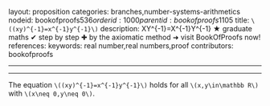 layout: proposition
categories: branches,number-systems-arithmetics
nodeid: bookofproofs$536
orderid: 1000
parentid: bookofproofs$1105
title: `\((xy)^{-1}=x^{-1}y^{-1}\)`
description: XY^{-1}=X^{-1}Y^{-1} ★ graduate maths ✔ step by step ✚ by the axiomatic method ➜ visit BookOfProofs now!
references: 
keywords: real number,real numbers,proof
contributors: bookofproofs

---


---

The equation `\((xy)^{-1}=x^{-1}y^{-1}\)` holds for all `\(x,y\in\mathbb R\)` with `\(x\neq 0,y\neq 0\)`.
